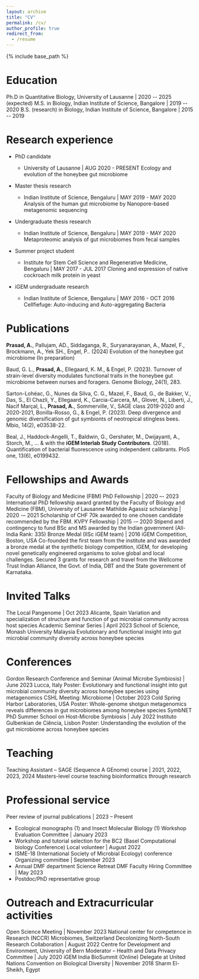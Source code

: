 ```yaml
---
layout: archive
title: "CV"
permalink: /cv/
author_profile: true
redirect_from:
  - /resume
---
```


{% include base_path %}

Education
======
Ph.D in Quantitative Biology, University of Lausanne | 2020 -- 2025 (expected)
M.S. in Biology, Indian Institute of Science, Bangalore | 2019 -- 2020
B.S. (research) in Biology, Indian Institute of Science, Bangalore | 2015 -- 2019

Research experience
======
* PhD candidate
  * University of Lausanne | AUG 2020 - PRESENT
Ecology and evolution of the honeybee gut microbiome
  <!-- * Led honeybee gut microbiome evolution research using next-generation sequencing and custom-made Snakemake pipelines.
  * Designed and conducted experiments on microbiota-free bees with synthetic bacterial communities to study their assembly using PacBio long-read sequencing.
  * Collaborated with multi-disciplinary teams in Malaysia and Kenya and initiated a new collaboration in India, expanding the study’s scope with cross-country data and mitigating delays due to pandemic restrictions in Malaysia by over one year. -->
* Master thesis research
  * Indian Institute of Science, Bengaluru | MAY 2019 - MAY 2020
Analysis of the human gut microbiome by Nanopore-based metagenomic sequencing
  <!-- * Established Nanopore sequencing system in a low-resource setting at 10% of the cost of other commonly available systems.
  * Developed an end-to-end pipeline from sample collection to bioinformatic analysis for metagenomics; tested various approaches for sample preparation and metaproteomic analysis of fecal samples using LC-MS/MS.
  * Analyzed the human gut microbiome in chronic pancreatitis patients, studying disease-related changes in collaboration with doctors. -->
* Undergraduate thesis research
  * Indian Institute of Science, Bengaluru | MAY 2019 - MAY 2020
Metaproteomic analysis of gut microbiomes from fecal samples

* Summer project student
  * Institute for Stem Cell Science and Regenerative Medicine, Bengaluru | MAY 2017 - JUL 2017
Cloning and expression of native cockroach milk protein in yeast
  
* iGEM undergraduate research
  * Indian Institute of Science, Bengaluru | MAY 2016 - OCT 2016
Cellfiefuge: Auto-inducing and Auto-aggregating Bacteria
<!-- Proof-of-concept of a system to automate protein production using bacteria using auto-induction by quorum sensing and reversible auto-aggregation system in engineered E. coli -->
  <!-- * Co-founded the first team from the institute and secured a bronze medal at iGEM in Boston, a competition for innovative biotech solutions using genetically engineered machines.
  * Contributed to the designing and cloning of a quorum sensing-based auto-inducible system for protein overexpression in bacteria.
  * Engaged in teamwork to secure funding for research and travel via three grants. -->

Publications
======
  <!-- <ul>{% for post in site.publications reversed %}
    {% include archive-single-cv.html %}
  {% endfor %}</ul> -->
**Prasad, A.**, Pallujam, AD., Siddaganga, R., Suryanarayanan, A., Mazel, F., Brockmann, A., Yek SH., Engel, P.. (2024) Evolution of the honeybee gut microbiome (In preparation)

Baud, G. L., **Prasad, A.**, Ellegaard, K. M., & Engel, P. (2023). Turnover of strain-level diversity modulates functional traits in the honeybee gut microbiome between nurses and foragers. Genome Biology, 24(1), 283.

Sarton-Lohéac, G., Nunes da Silva, C. G., Mazel, F., Baud, G., de Bakker, V., Das, S., El Chazli, Y., Ellegaard, K., Carcia-Carcera, M., Glover, N., Liberti, J., Nacif Marçal, L., **Prasad, A.**, Sommerville, V., SAGE class 2019-2020 and 2020-2021, Bonilla-Rosso, G., & Engel, P. (2023). Deep divergence and genomic diversification of gut symbionts of neotropical stingless bees. Mbio, 14(2), e03538-22.

Beal, J., Haddock-Angelli, T., Baldwin, G., Gershater, M., Dwijayanti, A., Storch, M., ... & with the **iGEM Interlab Study Contributors**. (2018). Quantification of bacterial fluorescence using independent calibrants. PloS one, 13(6), e0199432.

Fellowships and Awards
======

Faculty of Biology and Medicine (FBM) PhD Fellowship | 2020 –- 2023
  International PhD fellowship award granted by the Faculty of Biology and Medicine (FBM), University of Lausanne
Mathilde Agassiz scholarship | 2020 -– 2021
  Scholarship of CHF 70k awarded to one chosen candidate recommended by the FBM.
KVPY Fellowship | 2015 -– 2020
  Stipend and contingency to fund BSc and MS awarded by the Indian government (All-India Rank: 335)
Bronze Medal (IISc iGEM team) | 2016
  iGEM Competition, Boston, USA
  Co-founded the first team from the institute and was awarded a bronze medal at the synthetic biology competition, iGEM, for developing novel genetically engineered organisms to solve global and local challenges. Secured 3 grants for research and travel from the Wellcome Trust Indian Alliance, the Govt. of India, DBT and the State government of Karnataka.
  
Invited Talks
======
The Local Pangenome | Oct 2023
Alicante, Spain
  Variation and specialization of structure and function of gut microbial community across host species
Academic Seminar Series | April 2023
School of Science, Monash University Malaysia
  Evolutionary and functional insight into gut microbial community diversity across honeybee species

Conferences
======
Gordon Research Conference and Seminar (Animal Microbe Symbiosis) | June 2023
  Lucca, Italy
  Poster: Evolutionary and functional insight into gut microbial community diversity across honeybee species using metagenomics
CSHL Meeting: Microbiome | October 2023
  Cold Spring Harbor Laboratories, USA
  Poster: Whole-genome shotgun metagenomics reveals differences in gut microbiomes among honeybee species
SymbNET PhD Summer School on Host-Microbe Symbiosis | July 2022
  Instituto Gulbenkian de Ciência, Lisbon
  Poster: Understanding the evolution of the gut microbiome across honeybee species

Teaching
======
Teaching Assistant – SAGE (Sequence A GEnome) course | 2021, 2022, 2023, 2024
  Masters-level course teaching bioinformatics through research

Professional service
======
Peer review of journal publications | 2023 – Present
  * Ecological monographs (1) and Insect Molecular Biology (1)
Workshop Evaluation Committee | January 2023
  * Workshop and tutorial selection for the BC2 (Basel Computational biology Conference)
Local volunteer | August 2022
  * ISME-18 (International Society of Microbial Ecology) conference
Organizing committee | September 2023
  * Annual DMF department Science Retreat
DMF Faculty Hiring Committee | May 2023
  * Postdoc/PhD representative group

Outreach and Extracurricular activities
======

Open Science Meeting | November 2023
  National center for competence in Research (NCCR) Microbiomes, Switzerland
Decolonizing North-South Research Collaboration | August 2022
  Centre for Development and Environment, University of Bern
Moderator – Health and Data Privacy Committee  | July 2020
  iGEM India BioSummit (Online)
Delegate at United Nations Convention on Biological Diversity | November 2018
  Sharm El-Sheikh, Egypt